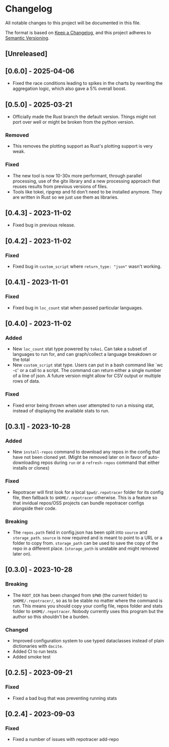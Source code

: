 # Changelog

All notable changes to this project will be documented in this file.

The format is based on [Keep a Changelog](https://keepachangelog.com/en/1.0.0/),
and this project adheres to [Semantic Versioning](https://semver.org/spec/v2.0.0.html).

## [Unreleased]

## [0.6.0] - 2025-04-06
- Fixed the race conditions leading to spikes in the charts by rewriting the aggregation logic, which also gave a 5% overall boost.

## [0.5.0] - 2025-03-21
- Officially made the Rust branch the default version. Things might not port over well or might be broken from the python version.

### Removed
- This removes the plotting support as Rust's plotting support is very weak.
### Fixed
- The new tool is now 10-30x more performant, through parallel processing, use of the gitx library and a new processing approach that reuses results from previous versions of files.
- Tools like tokei, ripgrep and fd don't need to be installed anymore. They are written in Rust so we just use them as libraries. 

## [0.4.3] - 2023-11-02
- Fixed bug in previous release.
## [0.4.2] - 2023-11-02
### Fixed
- Fixed bug in `custom_script` where `return_type: "json"` wasn't working.
## [0.4.1] - 2023-11-01
### Fixed
- Fixed bug in `loc_count` stat when passed particular languages.
## [0.4.0] - 2023-11-02
### Added
- New `loc_count` stat type powered by `tokei`. Can take a subset of languages to run for, and can graph/collect a language breakdown or the total
- New `custom_script` stat type. Users can put in a bash command like `wc -c' or a call to a script. The command can return either a single number of a line of json. A future version might allow for CSV output or multiple rows of data.
### Fixed
- Fixed error being thrown when user attempted to run a missing stat, instead of displaying the available stats to run.

## [0.3.1] - 2023-10-28
### Added
- New `install-repos` command to download any repos in the config that have not been cloned yet. (Might be removed later on in favor of auto-downloading repos during `run` or a `refresh-repos` command that either installs or clones)

### Fixed

- Repotracer will first look for a local `$pwd/.repotracer` folder for its config file, then fallback to `$HOME/.repotracer` otherwise. This is a feature so that invidual repos/OSS projects can bundle repotracer configs alongside their code.

### Breaking
- The `repos.path` field in config.json has been split into `source` and `storage_path`. `source` is now required and is meant to point to a URL or a folder to copy from. `storage_path` can be used to save the copy of the repo in a different place. (`storage_path` is unstable and might removed later on).
## [0.3.0] - 2023-10-28

### Breaking

- The `ROOT_DIR` has been changed from `$PWD` (the current folder) to `$HOME/.repotracer/`, so as to be stable no matter where the command is run. This means you should copy your config file, repos folder and stats folder to `$HOME/.repotracer`. Nobody currently uses this program but the author so this shouldn't be a burden.

### Changed

- Improved configuration system to use typed dataclasses instead of plain dictionaries with `dacite`.
- Added CI to run tests
- Added smoke test

## [0.2.5] - 2023-09-21

### Fixed

- Fixed a bad bug that was preventing running stats

## [0.2.4] - 2023-09-03

### Fixed

- Fixed a number of issues with repotracer add-repo
